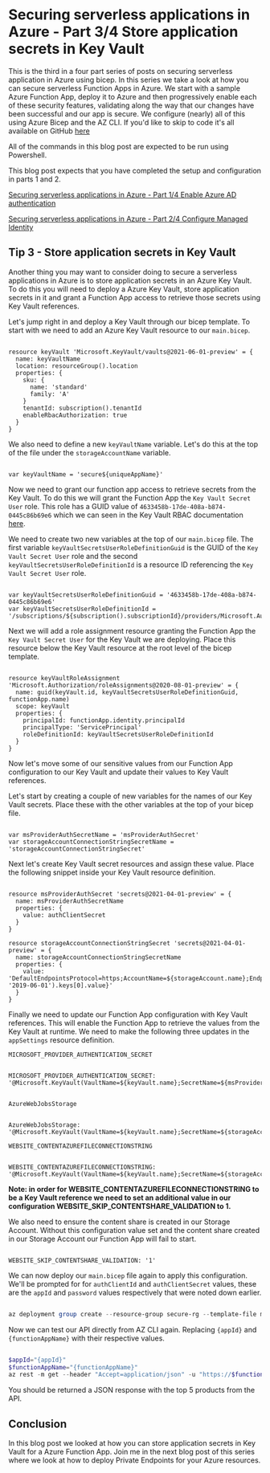 # Securing serverless applications in Azure - Part 3/4 Store application secrets in Key Vault

This is the third in a four part series of posts on securing serverless application in Azure using bicep. In this series we take a look at how you can secure serverless Function Apps in Azure. We start with a sample Azure Function App, deploy it to Azure and then progressively enable each of these security features, validating along the way that our changes have been successful and our app is secure. We configure (nearly) all of this using Azure Bicep and the AZ CLI. If you'd like to skip to code it's all available on GitHub [here](https://github.com/arincoau/four-tips-securing-serverless)

All of the commands in this blog post are expected to be run using Powershell.

This blog post expects that you have completed the setup and configuration in parts 1 and 2.

[Securing serverless applications in Azure - Part 1/4 Enable Azure AD authentication](https://arinco.com.au/blog/securing-serverless-applications-in-azure-part-1-4-enable-azure-ad-authentication)

[Securing serverless applications in Azure - Part 2/4 Configure Managed Identity](https://arinco.com.au/uncategorized/securing-serverless-applications-in-azure-part-2-4-configure-managed-identity)

## Tip 3 - Store application secrets in Key Vault

Another thing you may want to consider doing to secure a serverless applications in Azure is to store application secrets in an Azure Key Vault. To do this you will need to deploy a Azure Key Vault, store application secrets in it and grant a Function App access to retrieve those secrets using Key Vault references.

Let's jump right in and deploy a Key Vault through our bicep template. To start with we need to add an Azure Key Vault resource to our `main.bicep`.

``` bicep

resource keyVault 'Microsoft.KeyVault/vaults@2021-06-01-preview' = {
  name: keyVaultName
  location: resourceGroup().location
  properties: {
    sku: {
      name: 'standard'
      family: 'A'
    }
    tenantId: subscription().tenantId
    enableRbacAuthorization: true
  }
}

```

We also need to define a new `keyVaultName` variable. Let's do this at the top of the file under the `storageAccountName` variable.

``` bicep

var keyVaultName = 'secure${uniqueAppName}'

```

Now we need to grant our function app access to retrieve secrets from the Key Vault. To do this we will grant the Function App the `Key Vault Secret User` role. This role has a GUID value of `4633458b-17de-408a-b874-0445c86b69e6` which we can seen in the Key Vault RBAC documentation [here](https://docs.microsoft.com/en-us/azure/key-vault/general/rbac-guide?tabs=azure-cli#azure-built-in-roles-for-key-vault-data-plane-operations).

We need to create two new variables at the top of our `main.bicep` file. The first variable `keyVaultSecretsUserRoleDefinitionGuid` is the GUID of the `Key Vault Secret User` role and the second `keyVaultSecretsUserRoleDefinitionId` is a resource ID referencing the `Key Vault Secret User` role.

``` bicep

var keyVaultSecretsUserRoleDefinitionGuid = '4633458b-17de-408a-b874-0445c86b69e6'
var keyVaultSecretsUserRoleDefinitionId = '/subscriptions/${subscription().subscriptionId}/providers/Microsoft.Authorization/roleDefinitions/${keyVaultSecretsUserRoleDefinitionGuid}'

```

Next we will add a role assignment resource granting the Function App the `Key Vault Secret User` for the Key Vault we are deploying. Place this resource below the Key Vault resource at the root level of the bicep template.

``` bicep

resource keyVaultRoleAssignment 'Microsoft.Authorization/roleAssignments@2020-08-01-preview' = {
  name: guid(keyVault.id, keyVaultSecretsUserRoleDefinitionGuid, functionApp.name)
  scope: keyVault
  properties: {
    principalId: functionApp.identity.principalId
    principalType: 'ServicePrincipal'
    roleDefinitionId: keyVaultSecretsUserRoleDefinitionId
  }
}

```

Now let's move some of our sensitive values from our Function App configuration to our Key Vault and update their values to Key Vault references.

Let's start by creating a couple of new variables for the names of our Key Vault secrets. Place these with the other variables at the top of your bicep file.

``` bicep

var msProviderAuthSecretName = 'msProviderAuthSecret'
var storageAccountConnectionStringSecretName = 'storageAccountConnectionStringSecret'

```

Next let's create Key Vault secret resources and assign these value. Place the following snippet inside your Key Vault resource definition.

``` bicep

resource msProviderAuthSecret 'secrets@2021-04-01-preview' = {
  name: msProviderAuthSecretName
  properties: {
    value: authClientSecret
  }
}

resource storageAccountConnectionStringSecret 'secrets@2021-04-01-preview' = {
  name: storageAccountConnectionStringSecretName
  properties: {
    value: 'DefaultEndpointsProtocol=https;AccountName=${storageAccount.name};EndpointSuffix=${environment().suffixes.storage};AccountKey=${listKeys(storageAccount.id, '2019-06-01').keys[0].value}'
  }
}

```

Finally we need to update our Function App configuration with Key Vault references. This will enable the Function App to retrieve the values from the Key Vault at runtime. We need to make the following three updates in the `appSettings` resource definition.

`MICROSOFT_PROVIDER_AUTHENTICATION_SECRET`

``` bicep

MICROSOFT_PROVIDER_AUTHENTICATION_SECRET: '@Microsoft.KeyVault(VaultName=${keyVault.name};SecretName=${msProviderAuthSecretName})'


```

`AzureWebJobsStorage`

``` bicep

AzureWebJobsStorage: '@Microsoft.KeyVault(VaultName=${keyVault.name};SecretName=${storageAccountConnectionStringSecretName})'

```

`WEBSITE_CONTENTAZUREFILECONNECTIONSTRING`

``` bicep

WEBSITE_CONTENTAZUREFILECONNECTIONSTRING: '@Microsoft.KeyVault(VaultName=${keyVault.name};SecretName=${storageAccountConnectionStringSecretName})'

```

**Note: in order for WEBSITE_CONTENTAZUREFILECONNECTIONSTRING to be a Key Vault reference we need to set an additional value in our configuration WEBSITE_SKIP_CONTENTSHARE_VALIDATION to 1.**

We also need to ensure the content share is created in our Storage Account. Without this configuration value set and the content share created in our Storage Account our Function App will fail to start.

``` bicep

WEBSITE_SKIP_CONTENTSHARE_VALIDATION: '1'

```

We can now deploy our `main.bicep` file again to apply this configuration. We'll be prompted for for `authClientId` and `authClientSecret` values, these are the `appId` and `password` values respectively that were noted down earlier.

``` powershell

az deployment group create --resource-group secure-rg --template-file main.bicep --query properties.outputs

```

Now we can test our API directly from AZ CLI again. Replacing `{appId}` and `{functionAppName}` with their respective values.

``` powershell

$appId="{appId}"
$functionAppName="{functionAppName}"
az rest -m get --header "Accept=application/json" -u "https://$functionAppName.azurewebsites.net/api/TopFiveProducts" --resource "api://$appId"

```

You should be returned a JSON response with the top 5 products from the API.

## Conclusion

In this blog post we looked at how you can store application secrets in Key Vault for a Azure Function App. Join me in the next blog post of this series where we look at how to deploy Private Endpoints for your Azure resources.
